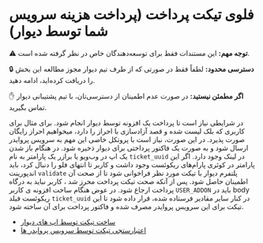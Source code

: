 # فلوی تیکت پرداخت (پرداخت هزینه سرویس شما توسط دیوار)

⚠️ **توجه مهم:** این مستندات فقط برای توسعه‌دهندگان خاص در نظر گرفته شده است.

🔒 **دسترسی محدود:** لطفاً فقط در صورتی که از طرف تیم دیوار مجوز مطالعه این بخش را دریافت کرده‌اید، ادامه دهید.

✋ **اگر مطمئن نیستید:** در صورت عدم اطمینان از دسترسی‌تان، با تیم پشتیبانی دیوار تماس بگیرید.

در شرایطی نیاز است تا پرداخت یک افزونه توسط دیوار انجام شود. برای مثال برای کاربری که بلک لیست شده و قصد آزادسازی با احراز را دارد، میخواهیم احراز رایگان صورت پذیرد. در این صورت، نیاز است با پروتکل خاصی این مهم به سرویس پروایدر ارسال شود و به صورت یک فاکتور پرداختی برای دیوار ذخیره شود.
در هنگام باز شدن یک اپ در وب‌ویو یا برازر یک پارامتر به نام `ticket_uuid` در لینک وجود دارد. اگر این پارامتر در کوئری پارام‌های ریکوئست وجود داشت و کاربر تا انتهای فلو را دنبال کرد، باید اندپورینت `validate` پلتفرم دیوار با تیکت مورد نظر فراخوانی شود تا از صحت آن اطمینان حاصل شود. پس از آنکه صحت تیکت پرداخت محرز شد ، کاربر نباید به درگاه پرداخت ارجاع شود. در عوض هنگام ساخت افزونه ی کاربر `USER_ADDON` باید در body ریکوئست فیلد `ticket_uuid` در کنار سایر مقادیر فرستاده شده، قرار داده شود تا این تیکت برای این سرویس پروایدر مصرف شده و فاکتور پرداخت برای آن ساخته شود.

- [ساخت تیکت توسط اپ های دیوار](generate.md)
- [اعتبار‌ستجی تیکت توسط سرویس پروایدر ها](validate.md)
